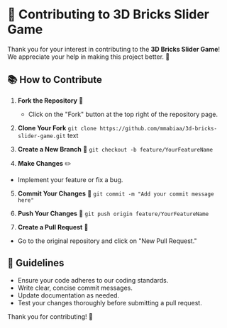 # 🤝 Contributing to 3D Bricks Slider Game

Thank you for your interest in contributing to the **3D Bricks Slider Game**! We appreciate your help in making this project better. 💪

## 📚 How to Contribute

1. **Fork the Repository** 🍴
   - Click on the "Fork" button at the top right of the repository page.

2. **Clone Your Fork** 
`git clone https://github.com/mmabiaa/3d-bricks-slider-game.git`
text

3. **Create a New Branch** 🌿
`git checkout -b feature/YourFeatureName`


4. **Make Changes** ✏️
- Implement your feature or fix a bug.

5. **Commit Your Changes** 💾
`git commit -m "Add your commit message here"`


6. **Push Your Changes** 🚀
`git push origin feature/YourFeatureName`


7. **Create a Pull Request** 🔄
- Go to the original repository and click on "New Pull Request."

## 📝 Guidelines

- Ensure your code adheres to our coding standards.
- Write clear, concise commit messages.
- Update documentation as needed.
- Test your changes thoroughly before submitting a pull request.

Thank you for contributing! 🌟
